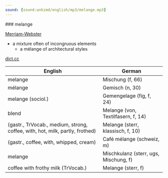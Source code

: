 ```yaml
---
sound: [sound:ankimd/english/mp3/melange.mp3]
---
```


\### melange

[Merriam-Webster](https://www.merriam-webster.com/dictionary/melange)

- a mixture often of incongruous elements
    - a mélange of architectural styles

[dict.cc](https://www.dict.cc/melange)

| English        | German       |
| -------------- | ------------ |
| melange | Mischung (f, 66) |
| mélange | Gemisch (n, 30) |
| melange (sociol.) | Gemengelage (fig, f, 24) |
| blend | Melange (von, Textilfasern, f, 14) |
|  (gastr., TrVocab., medium, strong, coffee, with, hot, milk, partly, frothed) | Melange (sterr, klassisch, f, 10) |
|  (gastr., coffee, with, whipped, cream) | Café mélange (schweiz, m) |
| melange | Mischkulanz (sterr, ugs, Mischung, f) |
| coffee with frothy milk (TrVocab.) | Melange (sterr, f) |
